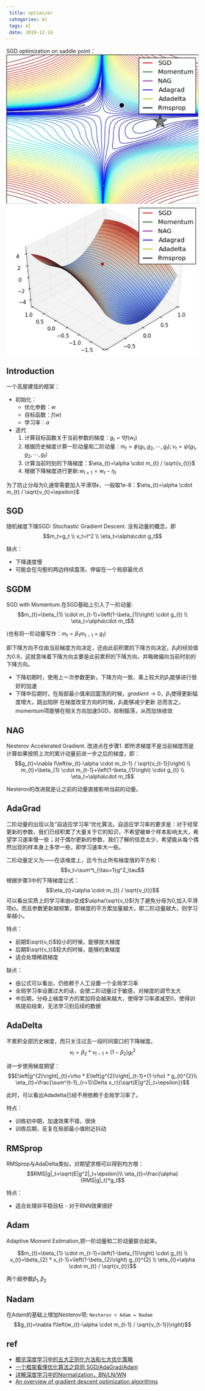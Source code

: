 ```yaml
---
 title: optimizer
 categories: ml
 tags: ml
 date: 2019-12-24
---
```

SGD optimization on saddle point：
![SGD optimization on saddle point](imgs/optimizer2.gif) ![SGD optimization on saddle point](imgs/optimizer1.gif)

## Introduction

一个高屋建瓴的框架：
- 初始化：
    - 优化参数：$w$
    - 目标函数：$f(w)$
    - 学习率：$\alpha$
- 迭代
    1. 计算目标函数关于当前参数的梯度：$g_t=\nabla f(w_t)$
    2. 根据历史梯度计算一阶动量和二阶动量：$m_{t}=\phi\left(g_{1}, g_{2}, \cdots, g_{t}\right) ; v_{t}=\psi\left(g_{1}, g_{2}, \cdots, g_{t}\right)$
    3. 计算当前时刻的下降梯度：$\eta_{t}=\alpha \cdot m_{t} / \sqrt{v_{t}}$
    4. 根据下降梯度进行更新:$w_{t+1}=w_{t}-\eta_{t}$

为了防止分母为0,通常需要加入平滑项$\epsilon$，一般取1e-8：$\eta_{t}=\alpha \cdot m_{t} / \sqrt{v_{t}+\epsilon}$

## SGD

随机梯度下降SGD: Stochastic Gradient Descent. 没有动量的概念，即
$$m_t=g_t   \\
v_t=I^2     \\
\eta_t=\alpha\cdot g_t$$

缺点：
- 下降速度慢
- 可能会在沟壑的两边持续震荡，停留在一个局部最优点

## SGDM

SGD with Momentum.在SGD基础上引入了一阶动量:
$$m_{t}=\beta_{1} \cdot m_{t-1}+\left(1-\beta_{1}\right) \cdot g_{t}    \\
\eta_t=\alpha\cdot m_t$$

(也有将一阶动量写作：$m_t=\beta_1m_{t-1}+g_t$)

即下降方向不仅由当前梯度方向决定，还由此前积累的下降方向决定。$\beta_1$的经验值为0.9，这就意味着下降方向主要是此前累积的下降方向，并略微偏向当前时刻的下降方向。
- 下降初期时，使用上一次参数更新，下降方向一致，乘上较大的$\beta_1$能够进行很好的加速
- 下降中后期时，在局部最小值来回震荡的时候，$gradient\rightarrow0$，$\beta_1$使得更新幅度增大，跳出陷阱
在梯度改变方向的时候，$\beta_1$能够减少更新 总而言之，momentum项能够在相关方向加速SGD，抑制振荡，从而加快收敛

## NAG

Nesterov Accelerated Gradient. 改进点在步骤1. 即所求梯度不是当前梯度而是计算如果按照上次的累计动量前进一步之后的梯度，即：
$$g_{t}=\nabla f\left(w_{t}-\alpha \cdot m_{t-1} / \sqrt{v_{t-1}}\right) \\
m_{t}=\beta_{1} \cdot m_{t-1}+\left(1-\beta_{1}\right) \cdot g_{t}    \\
\eta_t=\alpha\cdot m_t$$

Nesterov的改进就是让之前的动量直接影响当前的动量。

## AdaGrad

二阶动量的出现以及”自适应学习率“优化算法。自适应学习率的要求是：对于经常更新的参数，我们已经积累了大量关于它的知识，不希望被单个样本影响太大，希望学习速率慢一些；对于偶尔更新的参数，我们了解的信息太少，希望能从每个偶然出现的样本身上多学一些，即学习速率大一些。

二阶动量定义为——在该维度上，迄今为止所有梯度值的平方和：
$$v_t=\sum^t_{\tau=1}g^2_\tau$$
根据步骤3中的下降梯度公式：
$$\eta_{t}=\alpha \cdot m_{t} / \sqrt{v_{t}}$$
可以看出实质上的学习率由$\alpha$变成$\alpha/\sqrt{v_t}$(为了避免分母为0,加入平滑项$\epsilon$)。而且参数更新越频繁，即梯度的平方累加量越大，即二阶动量越大，则学习率越小。

特点：

- 前期$\sqrt{v_t}$较小的时候，能够放大梯度
- 后期$\sqrt{v_t}$较大的时候，能够约束梯度
- 适合处理稀疏梯度

缺点：
- 由公式可以看出，仍依赖于人工设置一个全局学习率
- 全局学习率设置过大的话，会使二阶动量过于敏感，对梯度的调节太大
- 中后期，分母上梯度平方的累加将会越来越大，使得学习率递减至0，使得训练提前结束，无法学习到后续的数据

## AdaDelta

不累积全部历史梯度，而只关注过去一段时间窗口的下降梯度。
$$v_{t}=\beta_{2} * v_{t-1}+\left(1-\beta_{2}\right) g_{t}^{2}$$

进一步使用梯度期望：
$$E\left|g^{2}\right|_{t}=\rho * E\left|g^{2}\right|_{t-1}+(1-\rho) * g_{t}^{2}\\
\eta_{t}=\frac{\sum^{t-1}_{r=1}\Delta x_r}{\sqrt{E|g^2|_t+\epsilon}}$$

此时，可以看出Adadelta已经不用依赖于全局学习率了。

特点：
- 训练初中期，加速效果不错，很快
- 训练后期，反复在局部最小值附近抖动

## RMSprop

RMSprop与AdaDelta类似，对期望求根可以得到均方根：
$$RMS|g|_t=\sqrt{E|g^2|_t+\epsilon}\\
\eta_{t}=\frac{\alpha}{RMS|g|_t}*g_t$$

特点：
- 适合处理非平稳目标 - 对于RNN效果很好

## Adam

Adaptive Moment Estimation,把一阶动量和二阶动量联合起来。

$$m_{t}=\beta_{1} \cdot m_{t-1}+\left(1-\beta_{1}\right) \cdot g_{t} \\
v_{t}=\beta_{2} * v_{t-1}+\left(1-\beta_{2}\right) g_{t}^{2}    \\
\eta_{t}=\alpha \cdot m_{t} / \sqrt{v_{t}}$$

两个超参数$\beta_1,\beta_2$

## Nadam

在Adam的基础上增加Nesterov项: `Nesterov + Adam = Nadam`
$$g_{t}=\nabla f\left(w_{t}-\alpha \cdot m_{t-1} / \sqrt{v_{t-1}}\right)$$




## ref


- [概览深度学习中的五大正则化方法和七大优化策略](https://zhuanlan.zhihu.com/p/32194445)
- [一个框架看懂优化算法之异同 SGD/AdaGrad/Adam](https://zhuanlan.zhihu.com/p/32230623)
- [详解深度学习中的Normalization，BN/LN/WN](https://zhuanlan.zhihu.com/p/33173246)
- [An overview of gradient descent optimization algorithms](https://ruder.io/optimizing-gradient-descent/)

